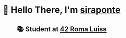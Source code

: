 <h1 align=center> 

🐧 Hello There, I'm [siraponte](https://github.com/siraponte)
</h1>

<h2 align=center> 
 
📚 Student at [42 Roma Luiss](https://42roma.it/en/)
</h2>

